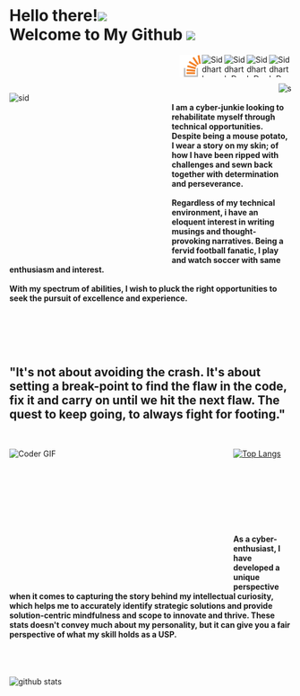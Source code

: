 <h1>Hello there!<img src="https://media.giphy.com/media/Wj7lNjMNDxSmc/giphy.gif" width="100"><br/>
<b>Welcome to My Github <img src="https://media.giphy.com/media/du3J3cXyzhj75IOgvA/giphy.gif" width="28"><br/> </b></h1>
<a href="https://www.instagram.com/iamsiddharthdas/">
  <img align="right" alt="Siddharth Das - Instagram" width="40px" height="40px" src="https://user-images.githubusercontent.com/57487500/88673054-cb0eae00-d105-11ea-84c8-72c11edb81cd.png"/>
</a>
<a href="https://www.linkedin.com/in/iamsiddharthdas/">
  <img align="right" alt="Siddharth Das - LinkedIn" width="40px" height="40px" src="https://user-images.githubusercontent.com/57487500/88674259-3907a500-d107-11ea-80fb-f76f39a84d7c.png"/>
</a>
<a href="mailto:siddharthdas2203@gmail.com">
  <img align="right" alt="Siddharth Das - Gmail" width="40px" height="40px"src="https://user-images.githubusercontent.com/57487500/88674188-255c3e80-d107-11ea-849b-a98bb24a2084.png"/>
</a>
<a href="https://dev.to/iamsiddharthdas">
  <img align="right" height="40" width="40" src="https://d2fltix0v2e0sb.cloudfront.net/dev-badge.svg" alt="Siddharth Das's DEV Profile" >
</a>

 <a href="https://stackoverflow.com/story/iamsiddharthdas">
            <img align="right" height="40" width="40" src="https://raw.githubusercontent.com/ashwin5059198/ashwin5059198/master/img/stackoverflow.png">
</a>
<br/>
<br/>
<br/>
<img align="right" alt= "s" src="https://visitor-badge.laobi.icu/badge?page_id=iamsiddharthdas.iamsiddharthdas"/>
<br/>
<img src= "https://user-images.githubusercontent.com/57487500/88657019-dacec800-d0ee-11ea-928a-5db40e7b267f.gif" align="left" alt="sid" width="290" height="290">
<br/>
<b>I am a cyber-junkie looking to rehabilitate myself through technical opportunities. Despite being a mouse potato, I wear a story on my skin; of how I have been ripped with challenges and sewn back together with determination and perseverance.</b>
<br/>
<br/>
<b>Regardless of my technical environment, i have an eloquent interest in writing musings and thought-provoking narratives.
Being a fervid football fanatic, I play and watch soccer with same enthusiasm and interest.</b>
<br/><br/>
<b>With my spectrum of abilities, I wish to pluck the right opportunities to seek the pursuit of excellence and experience.</b>

<br /><br />
<br/><br/>

## "It's not about avoiding the crash. It's about setting a break-point to find the flaw in the code, fix it and carry on until we hit the next flaw. The quest to keep going, to always fight for footing." 
<br/>

<img src="https://user-images.githubusercontent.com/57487500/88762425-cb9f5700-d18e-11ea-9ca7-18b1dd0bcf72.gif" align="left" alt="Coder GIF" width="400" height="250"> [![Top Langs](https://github-readme-stats.vercel.app/api/top-langs/?username=iamsiddharthdas&align="right"&layout=compact)](https://github.com/iamsiddharthdas/github-readme-stats)

<br/><br/>
<br/><br/>
<br/><br/>

#### As a cyber-enthusiast, I have developed a unique perspective when it comes to capturing the story behind my intellectual curiosity, which helps me to accurately identify strategic solutions and provide solution-centric mindfulness and scope to innovate and thrive. These stats doesn't convey much about my personality, but it can give you a fair perspective of what my skill holds as a USP.

<br/><br/>

![github stats](https://github-readme-stats.vercel.app/api?username=iamsiddharthdas&show_icons=true&theme=radical&align="left")











